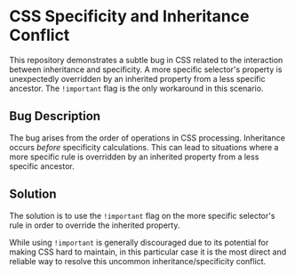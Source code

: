 # CSS Specificity and Inheritance Conflict

This repository demonstrates a subtle bug in CSS related to the interaction between inheritance and specificity.  A more specific selector's property is unexpectedly overridden by an inherited property from a less specific ancestor.  The `!important` flag is the only workaround in this scenario.

## Bug Description
The bug arises from the order of operations in CSS processing.  Inheritance occurs *before* specificity calculations. This can lead to situations where a more specific rule is overridden by an inherited property from a less specific ancestor.

## Solution
The solution is to use the `!important` flag on the more specific selector's rule in order to override the inherited property.

While using `!important` is generally discouraged due to its potential for making CSS hard to maintain, in this particular case it is the most direct and reliable way to resolve this uncommon inheritance/specificity conflict.